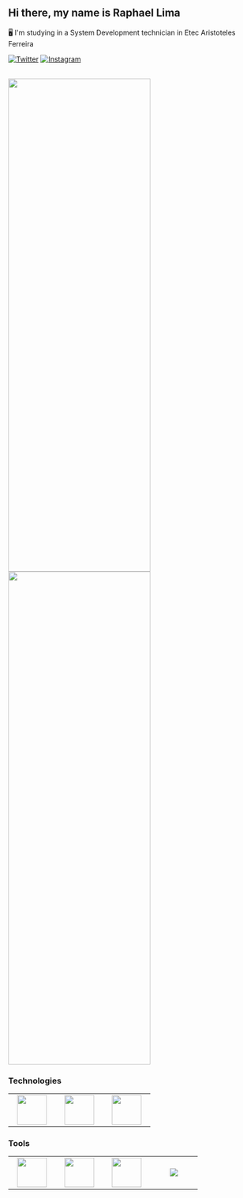 ## Hi there, my name is Raphael Lima

:desktop_computer: I'm studying in a System Development technician in Etec Aristoteles Ferreira

[![Twitter](https://img.shields.io/badge/Twitter-1DA1F2?style=for-the-badge&logo=twitter&logoColor=white)](https://twitter.com/rapha387)
[![Instagram](https://img.shields.io/badge/Instagram-E4405F?style=for-the-badge&logo=instagram&logoColor=white)](https://www.instagram.com/raphafernandes8/)

<br>

<div>
    <img style="height: 25vh; width:30vw" src="https://github-readme-stats.vercel.app/api/?username=Rapha387&cache_seconds=1800&show_icons=true&theme=dracula&count_private=true&include_all_commits=true&locale=pt-br"/>
    <img style="height: 25vh; width:30vw" src="https://github-readme-stats.vercel.app/api/top-langs/?username=Rapha387&cache_seconds=1800&langs_count=7&theme=dracula&layout=compact&locale=pt-br&count_private=true&cache_seconds=1800"/>
</div>

### Technologies

<table>
    <tr>
        <td align="center" width="80">
            <img width="60" src="https://cdn.jsdelivr.net/gh/devicons/devicon/icons/html5/html5-original.svg"/>
        </td>
        <td align="center" width="80">
            <img width="60" src="https://cdn.jsdelivr.net/gh/devicons/devicon/icons/css3/css3-original.svg"/>
        </td>
        <td align="center" width="80">
            <img width="60" src="https://cdn.jsdelivr.net/gh/devicons/devicon/icons/javascript/javascript-original.svg" />
        </td>
    </tr>
</table>
        
### Tools

<table>
    <tr>
        <td align="center" width="80">
            <img width="60" src="https://img.icons8.com/color/48/000000/visual-studio-code-2019.png"/>
        </td>
        <td align="center" width="80">
            <img width="60" src="https://cdn.jsdelivr.net/gh/devicons/devicon/icons/figma/figma-original.svg" />
        </td>
        <td align="center" width="80">
            <img width="60" src="https://cdn.jsdelivr.net/gh/devicons/devicon/icons/git/git-original.svg" />
        </td>
        <td align="center" width="80">
            <img src="https://cdn.jsdelivr.net/gh/devicons/devicon/icons/github/github-original.svg" />
        </td>
    </tr>
</table>


        
        
        
      
